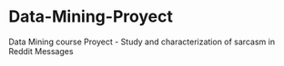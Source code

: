 # Data-Mining-Proyect
Data Mining course Proyect - Study and characterization of sarcasm in Reddit Messages
